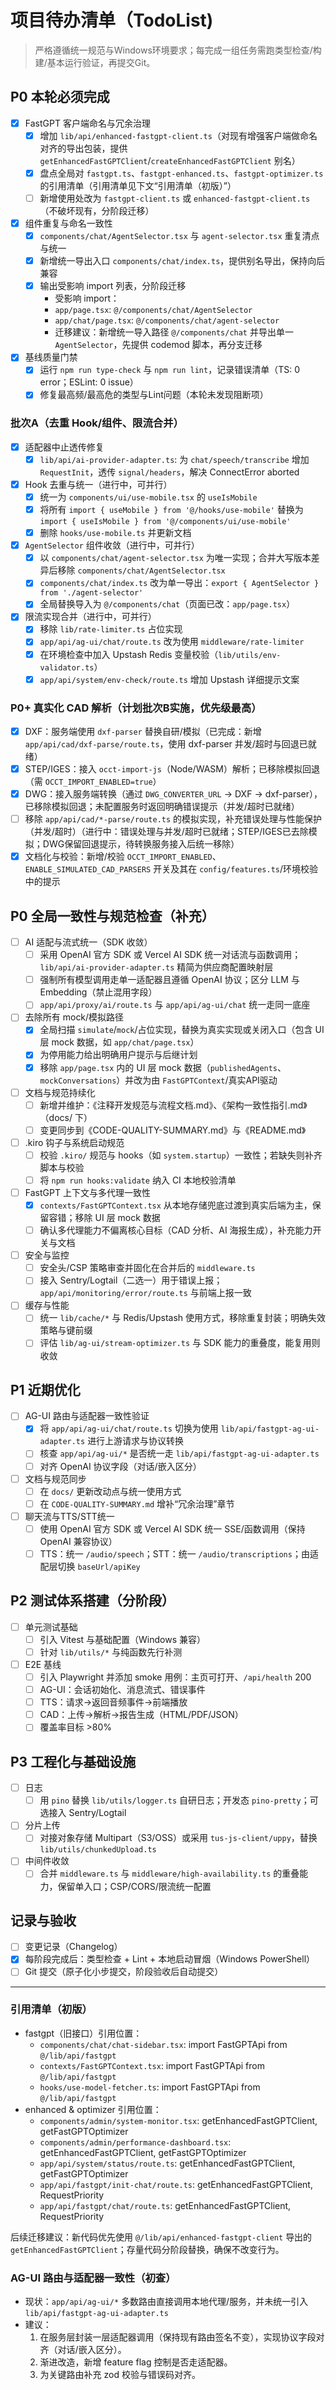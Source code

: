 # 项目待办清单（TodoList)

> 严格遵循统一规范与Windows环境要求；每完成一组任务需跑类型检查/构建/基本运行验证，再提交Git。

## P0 本轮必须完成
- [x] FastGPT 客户端命名与冗余治理
  - [x] 增加 `lib/api/enhanced-fastgpt-client.ts`（对现有增强客户端做命名对齐的导出包装，提供 `getEnhancedFastGPTClient`/`createEnhancedFastGPTClient` 别名）
  - [x] 盘点全局对 `fastgpt.ts`、`fastgpt-enhanced.ts`、`fastgpt-optimizer.ts` 的引用清单（引用清单见下文“引用清单（初版）”）
  - [ ] 新增使用处改为 `fastgpt-client.ts` 或 `enhanced-fastgpt-client.ts`（不破坏现有，分阶段迁移）
- [x] 组件重复与命名一致性
  - [x] `components/chat/AgentSelector.tsx` 与 `agent-selector.tsx` 重复清点与统一
  - [x] 新增统一导出入口 `components/chat/index.ts`，提供别名导出，保持向后兼容
  - [x] 输出受影响 import 列表，分阶段迁移
    - 受影响 import：
    - `app/page.tsx`: `@/components/chat/AgentSelector`
    - `app/chat/page.tsx`: `@/components/chat/agent-selector`
    - 迁移建议：新增统一导入路径 `@/components/chat` 并导出单一 `AgentSelector`，先提供 codemod 脚本，再分支迁移
- [x] 基线质量门禁
  - [x] 运行 `npm run type-check` 与 `npm run lint`，记录错误清单（TS: 0 error；ESLint: 0 issue）
  - [x] 修复最高频/最高危的类型与Lint问题（本轮未发现阻断项）

### 批次A（去重 Hook/组件、限流合并）
- [x] 适配器中止透传修复
  - [x] `lib/api/ai-provider-adapter.ts`: 为 `chat/speech/transcribe` 增加 `RequestInit`，透传 `signal/headers`，解决 ConnectError aborted
- [x] Hook 去重与统一（进行中，可并行）
  - [x] 统一为 `components/ui/use-mobile.tsx` 的 `useIsMobile`
  - [x] 将所有 `import { useMobile } from '@/hooks/use-mobile'` 替换为 `import { useIsMobile } from '@/components/ui/use-mobile'`
  - [x] 删除 `hooks/use-mobile.ts` 并更新文档
- [x] `AgentSelector` 组件收敛（进行中，可并行）
  - [x] 以 `components/chat/agent-selector.tsx` 为唯一实现；合并大写版本差异后移除 `components/chat/AgentSelector.tsx`
  - [x] `components/chat/index.ts` 改为单一导出：`export { AgentSelector } from './agent-selector'`
  - [x] 全局替换导入为 `@/components/chat`（页面已改：`app/page.tsx`）
- [x] 限流实现合并（进行中，可并行）
  - [x] 移除 `lib/rate-limiter.ts` 占位实现
  - [x] `app/api/ag-ui/chat/route.ts` 改为使用 `middleware/rate-limiter`
  - [x] 在环境检查中加入 Upstash Redis 变量校验（`lib/utils/env-validator.ts`）
  - [x] `app/api/system/env-check/route.ts` 增加 Upstash 详细提示文案

### P0+ 真实化 CAD 解析（计划批次B实施，优先级最高）
- [x] DXF：服务端使用 `dxf-parser` 替换自研/模拟（已完成：新增 `app/api/cad/dxf-parse/route.ts`，使用 dxf-parser 并发/超时与回退已就绪）
- [x] STEP/IGES：接入 `occt-import-js`（Node/WASM）解析；已移除模拟回退（需 `OCCT_IMPORT_ENABLED=true`）
- [x] DWG：接入服务端转换（通过 `DWG_CONVERTER_URL` -> DXF -> dxf-parser），已移除模拟回退；未配置服务时返回明确错误提示（并发/超时已就绪）
- [ ] 移除 `app/api/cad/*-parse/route.ts` 的模拟实现，补充错误处理与性能保护（并发/超时）（进行中：错误处理与并发/超时已就绪；STEP/IGES已去除模拟；DWG保留回退提示，待转换服务接入后统一移除）
- [x] 文档化与校验：新增/校验 `OCCT_IMPORT_ENABLED`、`ENABLE_SIMULATED_CAD_PARSERS` 开关及其在 `config/features.ts`/环境校验中的提示

## P0 全局一致性与规范检查（补充）
- [ ] AI 适配与流式统一（SDK 收敛）
  - [ ] 采用 OpenAI 官方 SDK 或 Vercel AI SDK 统一对话流与函数调用；`lib/api/ai-provider-adapter.ts` 精简为供应商配置映射层
  - [ ] 强制所有模型调用走单一适配器且遵循 OpenAI 协议；区分 LLM 与 Embedding（禁止混用字段）
  - [ ] `app/api/proxy/ai/route.ts` 与 `app/api/ag-ui/chat` 统一走同一底座
- [ ] 去除所有 mock/模拟路径
  - [x] 全局扫描 `simulate`/`mock`/占位实现，替换为真实实现或关闭入口（包含 UI 层 mock 数据，如 `app/chat/page.tsx`）
  - [x] 为停用能力给出明确用户提示与后继计划
  - [x] 移除 `app/page.tsx` 内的 UI 层 mock 数据（`publishedAgents`、`mockConversations`）并改为由 `FastGPTContext`/真实API驱动
- [ ] 文档与规范持续化
  - [ ] 新增并维护：《注释开发规范与流程文档.md》、《架构一致性指引.md》（docs/ 下）
  - [ ] 变更同步到《CODE-QUALITY-SUMMARY.md》与《README.md》
- [ ] .kiro 钩子与系统启动规范
  - [ ] 校验 `.kiro/` 规范与 hooks（如 `system.startup`）一致性；若缺失则补齐脚本与校验
  - [ ] 将 `npm run hooks:validate` 纳入 CI 本地校验清单
- [ ] FastGPT 上下文与多代理一致性
  - [x] `contexts/FastGPTContext.tsx` 从本地存储兜底过渡到真实后端为主，保留容错；移除 UI 层 mock 数据
  - [ ] 确认多代理能力不偏离核心目标（CAD 分析、AI 海报生成），补充能力开关与文档
- [ ] 安全与监控
  - [ ] 安全头/CSP 策略审查并固化在合并后的 `middleware.ts`
  - [ ] 接入 Sentry/Logtail（二选一）用于错误上报；`app/api/monitoring/error/route.ts` 与前端上报一致
- [ ] 缓存与性能
  - [ ] 统一 `lib/cache/*` 与 Redis/Upstash 使用方式，移除重复封装；明确失效策略与键前缀
  - [ ] 评估 `lib/ag-ui/stream-optimizer.ts` 与 SDK 能力的重叠度，能复用则收敛

## P1 近期优化
- [ ] AG-UI 路由与适配器一致性验证
  - [x] 将 `app/api/ag-ui/chat/route.ts` 切换为使用 `lib/api/fastgpt-ag-ui-adapter.ts` 进行上游请求与协议转换
  - [ ] 核查 `app/api/ag-ui/*` 是否统一走 `lib/api/fastgpt-ag-ui-adapter.ts`
  - [ ] 对齐 OpenAI 协议字段（对话/嵌入区分）
- [ ] 文档与规范同步
  - [ ] 在 `docs/` 更新改动点与统一使用方式
  - [ ] 在 `CODE-QUALITY-SUMMARY.md` 增补“冗余治理”章节
- [ ] 聊天流与TTS/STT统一
  - [ ] 使用 OpenAI 官方 SDK 或 Vercel AI SDK 统一 SSE/函数调用（保持 OpenAI 兼容协议）
  - [ ] TTS：统一 `/audio/speech`；STT：统一 `/audio/transcriptions`；由适配层切换 `baseUrl/apiKey`

## P2 测试体系搭建（分阶段）
- [ ] 单元测试基础
  - [ ] 引入 Vitest 与基础配置（Windows 兼容）
  - [ ] 针对 `lib/utils/*` 与纯函数先行补测
- [ ] E2E 基线
  - [ ] 引入 Playwright 并添加 smoke 用例：主页可打开、`/api/health` 200
  - [ ] AG-UI：会话初始化、消息流式、错误事件
  - [ ] TTS：请求->返回音频事件->前端播放
  - [ ] CAD：上传->解析->报告生成（HTML/PDF/JSON）
  - [ ] 覆盖率目标 >80%

## P3 工程化与基础设施
- [ ] 日志
  - [ ] 用 `pino` 替换 `lib/utils/logger.ts` 自研日志；开发态 `pino-pretty`；可选接入 Sentry/Logtail
- [ ] 分片上传
  - [ ] 对接对象存储 Multipart（S3/OSS）或采用 `tus-js-client/uppy`，替换 `lib/utils/chunkedUpload.ts`
- [ ] 中间件收敛
  - [ ] 合并 `middleware.ts` 与 `middleware/high-availability.ts` 的重叠能力，保留单入口；CSP/CORS/限流统一配置

## 记录与验收
- [ ] 变更记录（Changelog）
- [x] 每阶段完成后：类型检查 + Lint + 本地启动冒烟（Windows PowerShell）
- [ ] Git 提交（原子化小步提交，阶段验收后自动提交）

---

### 引用清单（初版）

- fastgpt（旧接口）引用位置：
  - `components/chat/chat-sidebar.tsx`: import FastGPTApi from `@/lib/api/fastgpt`
  - `contexts/FastGPTContext.tsx`: import FastGPTApi from `@/lib/api/fastgpt`
  - `hooks/use-model-fetcher.ts`: import FastGPTApi from `@/lib/api/fastgpt`
- enhanced & optimizer 引用位置：
  - `components/admin/system-monitor.tsx`: getEnhancedFastGPTClient, getFastGPTOptimizer
  - `components/admin/performance-dashboard.tsx`: getEnhancedFastGPTClient, getFastGPTOptimizer
  - `app/api/system/status/route.ts`: getEnhancedFastGPTClient, getFastGPTOptimizer
  - `app/api/fastgpt/init-chat/route.ts`: getEnhancedFastGPTClient, RequestPriority
  - `app/api/fastgpt/chat/route.ts`: getEnhancedFastGPTClient, RequestPriority

后续迁移建议：新代码优先使用 `@/lib/api/enhanced-fastgpt-client` 导出的 `getEnhancedFastGPTClient`；存量代码分阶段替换，确保不改变行为。

### AG-UI 路由与适配器一致性（初查）

- 现状：`app/api/ag-ui/*` 多数路由直接调用本地代理/服务，并未统一引入 `lib/api/fastgpt-ag-ui-adapter.ts`
- 建议：
  1) 在服务层封装一层适配器调用（保持现有路由签名不变），实现协议字段对齐（对话/嵌入区分）。
  2) 渐进改造，新增 feature flag 控制是否走适配器。
  3) 为关键路由补充 zod 校验与错误码对齐。
